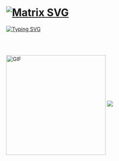  # [![Matrix SVG](https://raw.githubusercontent.com/rodrigograca31/rodrigograca31/master/matrix.svg)](https://www.youtube.com/watch?v=SDkAGkd4NLc) 
<p>
  <a href="https://git.io/typing-svg"><img src="https://readme-typing-svg.demolab.com?font=Cinzel&pause=1000&color=37F7B7&background=3617FF00&center=true&width=1000&height=100&lines=Sergio+Mu%C3%B1oz+;Estudiante+En+Ingenier%C3%ADa+Civil+Inform%C3%A1tica;Amante+De+La+Tecnologia" alt="Typing SVG" /></a>
  <a height="500px"/a>
</p>

<p align="center">
<br>
</p>

<br>

<img align="Center" height="270px" alt="GIF" src="https://media.giphy.com/media/CVtNe84hhYF9u/giphy.gif" />

<img src="https://visitor-badge.laobi.icu/badge?page_id=sergioandresss.sergioandresss&left_color=seagreen&right_color=blueviolet"  />
<img align="cennter"/>
</div>

